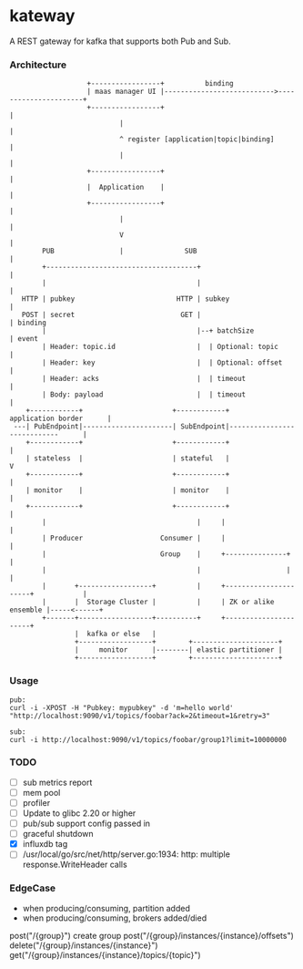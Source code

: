 # kateway

A REST gateway for kafka that supports both Pub and Sub.


### Architecture

                       +-----------------+          binding
                       | maas manager UI |--------------------------->----------------------+
                       +-----------------+                                                  |
                               |                                                            |
                               ^ register [application|topic|binding]                       |
                               |                                                            |
                       +-----------------+                                                  |
                       |  Application    |                                                  |
                       +-----------------+                                                  |
                               |                                                            |
                               V                                                            |
            PUB                |               SUB                                          |
            +-------------------------------------+                                         |
            |                                     |                                         |
       HTTP | pubkey                         HTTP | subkey                                  |
       POST | secret                          GET |                                         | binding
            |                                     |--+ batchSize                            | event
            | Header: topic.id                    |  | Optional: topic                      |
            | Header: key                         |  | Optional: offset                     |
            | Header: acks                        |  | timeout                              |
            | Body: payload                       |  | timeout                              |
        +------------+                      +------------+          application border      |
     ---| PubEndpoint|----------------------| SubEndpoint|----------------------------      |
        +------------+                      +------------+                                  |
        | stateless  |                      | stateful   |                                  V
        +------------+                      +------------+                                  |
        | monitor    |                      | monitor    |                                  |
        +------------+                      +------------+                                  |
            |                                     |     |                                   |
            | Producer                   Consumer |     |                                   |
            |                            Group    |     +---------------+                   |
            |                                     |                     |                   |
            |       +------------------+          |     +----------------------+            |
            |       |  Storage Cluster |          |     | ZK or alike ensemble |-----<------+
            +-------+------------------+----------+     +----------------------+
                    |  kafka or else   |
                    +------------------+        +---------------------+
                    |     monitor      |--------| elastic partitioner |
                    +------------------+        +---------------------+


### Usage

    pub:
    curl -i -XPOST -H "Pubkey: mypubkey" -d 'm=hello world' "http://localhost:9090/v1/topics/foobar?ack=2&timeout=1&retry=3"

    sub:
    curl -i http://localhost:9090/v1/topics/foobar/group1?limit=10000000

### TODO

- [ ] sub metrics report
- [ ] mem pool 
- [ ] profiler
- [ ] Update to glibc 2.20 or higher
- [ ] pub/sub support config passed in
- [ ] graceful shutdown
- [X] influxdb tag
- [ ] /usr/local/go/src/net/http/server.go:1934: http: multiple response.WriteHeader calls

### EdgeCase

- when producing/consuming, partition added
- when producing/consuming, brokers added/died



post("/{group}")  create group
post("/{group}/instances/{instance}/offsets") 
delete("/{group}/instances/{instance}")
get("/{group}/instances/{instance}/topics/{topic}")
